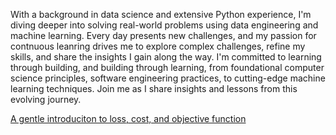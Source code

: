 With a background in data science and extensive Python experience, I'm diving deeper into solving real-world problems
using data engineering and machine learning. Every day presents new challenges, and my passion for contnuous leanring
drives me to explore complex challenges, refine my skills, and share the insights I gain along the way. I'm committed to
learning through building, and building through learning, from foundational computer science principles, software engineering practices, to cutting-edge machine learning techniques. Join me as I share insights and lessons from this evolving journey.


[A gentle introduciton to loss, cost, and objective function](https://github.com/Sillians/sillians.github.io/blob/8389647cf4f64d951de9fe698a0ce4ea1b948d41/_posts/20-10-2024-gentle-introduciton-to-loss-cost-and-objective-function.md)


